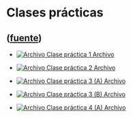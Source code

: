 # Clases prácticas
([fuente](https://campus.exactas.uba.ar/course/view.php?id=989&section=5))
---
  - [![Archivo](https://campus.exactas.uba.ar/theme/image.php/magazine/core/1462913092/f/pdf) Clase práctica 1 Archivo](https://campus.exactas.uba.ar/mod/resource/view.php?id=52730)

  - [![Archivo](https://campus.exactas.uba.ar/theme/image.php/magazine/core/1462913092/f/pdf) Clase práctica 2 Archivo](https://campus.exactas.uba.ar/mod/resource/view.php?id=52731)

  - [![Archivo](https://campus.exactas.uba.ar/theme/image.php/magazine/core/1462913092/f/pdf) Clase práctica 3 (A) Archivo](https://campus.exactas.uba.ar/mod/resource/view.php?id=52732)

  - [![Archivo](https://campus.exactas.uba.ar/theme/image.php/magazine/core/1462913092/f/pdf) Clase práctica 3 (B) Archivo](https://campus.exactas.uba.ar/mod/resource/view.php?id=52733)

  - [![Archivo](https://campus.exactas.uba.ar/theme/image.php/magazine/core/1462913092/f/pdf) Clase práctica 4 (A) Archivo](https://campus.exactas.uba.ar/mod/resource/view.php?id=52734)

